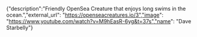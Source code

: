 {"description":"Friendly OpenSea Creature that enjoys long swims in the ocean.","external_url": "https://openseacreatures.io/3","image": "https://www.youtube.com/watch?v=M9hEasR-6yg&t=37s","name": "Dave Starbelly"}
